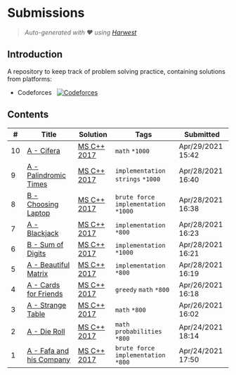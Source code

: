 Submissions
======================
> *Auto-generated with ❤ using [Harwest](https://github.com/nileshsah/harwest-tool)*

## Introduction

A repository to keep track of problem solving practice, containing solutions from platforms:
* Codeforces &nbsp; [![Codeforces](https://run.kaist.ac.kr/badges/codeforces/Khushi321.svg)](https://codeforces.com/profile/Khushi321)


## Contents

| # | Title | Solution | Tags | Submitted |
|---| ----- | -------- | ---- | --------- |
10 | [A - Cifera](https://codeforces.com/contest/114/problem/A) | [MS C++ 2017](./codeforces/114/A.cpp) | `math` `*1000` | Apr/29/2021 15:42 | 
9 | [A - Palindromic Times](https://codeforces.com/contest/108/problem/A) | [MS C++ 2017](./codeforces/108/A.cpp) | `implementation` `strings` `*1000` | Apr/28/2021 16:40 | 
8 | [B - Choosing Laptop](https://codeforces.com/contest/106/problem/B) | [MS C++ 2017](./codeforces/106/B.cpp) | `brute force` `implementation` `*1000` | Apr/28/2021 16:38 | 
7 | [A - Blackjack](https://codeforces.com/contest/104/problem/A) | [MS C++ 2017](./codeforces/104/A.cpp) | `implementation` `*800` | Apr/28/2021 16:23 | 
6 | [B - Sum of Digits](https://codeforces.com/contest/102/problem/B) | [MS C++ 2017](./codeforces/102/B.cpp) | `implementation` `*1000` | Apr/28/2021 16:21 | 
5 | [A - Beautiful Matrix](https://codeforces.com/contest/263/problem/A) | [MS C++ 2017](./codeforces/263/A.cpp) | `implementation` `*800` | Apr/28/2021 16:19 | 
4 | [A - Cards for Friends](https://codeforces.com/contest/1472/problem/A) | [MS C++ 2017](./codeforces/1472/A.cpp) | `greedy` `math` `*800` | Apr/26/2021 16:18 | 
3 | [A - Strange Table](https://codeforces.com/contest/1506/problem/A) | [MS C++ 2017](./codeforces/1506/A.cpp) | `math` `*800` | Apr/26/2021 16:02 | 
2 | [A - Die Roll](https://codeforces.com/contest/9/problem/A) | [MS C++ 2017](./codeforces/9/A.cpp) | `math` `probabilities` `*800` | Apr/24/2021 18:14 | 
1 | [A - Fafa and his Company](https://codeforces.com/contest/935/problem/A) | [MS C++ 2017](./codeforces/935/A.cpp) | `brute force` `implementation` `*800` | Apr/24/2021 17:50 | 